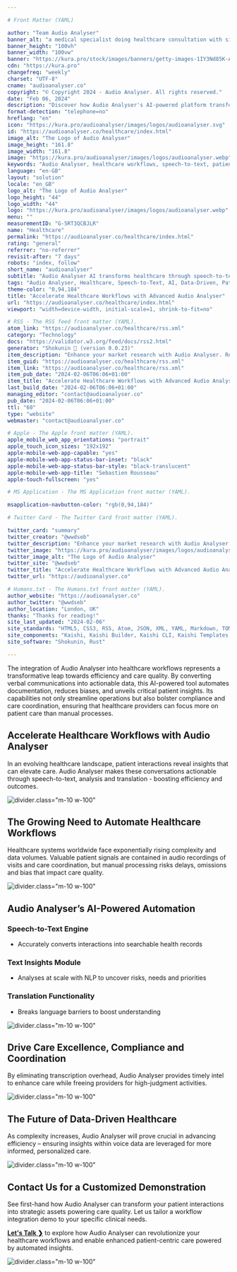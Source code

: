 ```yaml
---

# Front Matter (YAML)

author: "Team Audio Analyser"
banner_alt: "a medical specialist doing healthcare consultation with sick patient in doctors office."
banner_height: "100vh"
banner_width: "100vw"
banner: "https://kura.pro/stock/images/banners/getty-images-1IY3Nd85K-A.webp"
cdn: "https://kura.pro"
changefreq: "weekly"
charset: "UTF-8"
cname: "audioanalyser.co"
copyright: "© Copyright 2024 - Audio Analyser. All rights reserved."
date: "Feb 06, 2024"
description: "Discover how Audio Analyser's AI-powered platform transforms healthcare workflows by converting conversations into actionable insights."
format-detection: "telephone=no"
hreflang: "en"
icon: "https://kura.pro/audioanalyser/images/logos/audioanalyser.svg"
id: "https://audioanalyser.co/healthcare/index.html"
image_alt: "The Logo of Audio Analyser"
image_height: "161.8"
image_width: "161.8"
image: "https://kura.pro/audioanalyser/images/logos/audioanalyser.webp"
keywords: "Audio Analyser, healthcare workflows, speech-to-text, patient insights, AI healthcare, automated documentation, data-driven healthcare, patient care"
language: "en-GB"
layout: "solution"
locale: "en_GB"
logo_alt: "The Logo of Audio Analyser"
logo_height: "44"
logo_width: "44"
logo: "https://kura.pro/audioanalyser/images/logos/audioanalyser.webp"
menu: ""
measurementID: "G-5RT3QCBJLR"
name: "Healthcare"
permalink: "https://audioanalyser.co/healthcare/index.html"
rating: "general"
referrer: "no-referrer"
revisit-after: "7 days"
robots: "index, follow"
short_name: "audioanalyser"
subtitle: "Audio Analyser AI transforms healthcare through speech-to-text and analysis automation to boost workflows and care"
tags: "Audio Analyser, Healthcare, Speech-to-Text, AI, Data-Driven, Patient Care, Automation, Compliance, Clinical Workflows, Technology"
theme-color: "0,94,184"
title: "Accelerate Healthcare Workflows with Advanced Audio Analyser"
url: "https://audioanalyser.co/healthcare/index.html"
viewport: "width=device-width, initial-scale=1, shrink-to-fit=no"

# RSS - The RSS feed front matter (YAML).
atom_link: "https://audioanalyser.co/healthcare/rss.xml"
category: "Technology"
docs: "https://validator.w3.org/feed/docs/rss2.html"
generator: "Shokunin 🦀 (version 0.0.23)"
item_description: "Enhance your market research with Audio Analyser. Record, transcribe, and analyze interviews and surveys to make informed product and marketing decisions."
item_guid: "https://audioanalyser.co/healthcare/rss.xml"
item_link: "https://audioanalyser.co/healthcare/rss.xml"
item_pub_date: "2024-02-06T06:06+01:00"
item_title: "Accelerate Healthcare Workflows with Advanced Audio Analyser"
last_build_date: "2024-02-06T06:06+01:00"
managing_editor: "contact@audioanalyser.co"
pub_date: "2024-02-06T06:06+01:00"
ttl: "60"
type: "website"
webmaster: "contact@audioanalyser.co"

# Apple - The Apple front matter (YAML).
apple_mobile_web_app_orientations: "portrait"
apple_touch_icon_sizes: "192x192"
apple-mobile-web-app-capable: "yes"
apple-mobile-web-app-status-bar-inset: "black"
apple-mobile-web-app-status-bar-style: "black-translucent"
apple-mobile-web-app-title: "Sebastien Rousseau"
apple-touch-fullscreen: "yes"

# MS Application - The MS Application front matter (YAML).

msapplication-navbutton-color: "rgb(0,94,184)"

# Twitter Card - The Twitter Card front matter (YAML).

twitter_card: "summary"
twitter_creator: "@wwdseb"
twitter_description: "Enhance your market research with Audio Analyser. Record, transcribe, and analyze interviews and surveys to make informed product and marketing decisions."
twitter_image: "https://kura.pro/audioanalyser/images/logos/audioanalyser.webp"
twitter_image_alt: "The Logo of Audio Analyser"
twitter_site: "@wwdseb"
twitter_title: "Accelerate Healthcare Workflows with Advanced Audio Analyser"
twitter_url: "https://audioanalyser.co"

# Humans.txt - The Humans.txt front matter (YAML).
author_website: "https://audioanalyser.co"
author_twitter: "@wwdseb"
author_location: "London, UK"
thanks: "Thanks for reading!"
site_last_updated: "2024-02-06"
site_standards: "HTML5, CSS3, RSS, Atom, JSON, XML, YAML, Markdown, TOML"
site_components: "Kaishi, Kaishi Builder, Kaishi CLI, Kaishi Templates, Kaishi Themes"
site_software: "Shokunin, Rust"

---
```


The integration of Audio Analyser into healthcare workflows represents a transformative leap towards efficiency and care quality. By converting verbal communications into actionable data, this AI-powered tool automates documentation, reduces biases, and unveils critical patient insights. Its capabilities not only streamline operations but also bolster compliance and care coordination, ensuring that healthcare providers can focus more on patient care than manual processes.

## Accelerate Healthcare Workflows with Audio Analyser

In an evolving healthcare landscape, patient interactions reveal insights that can elevate care. Audio Analyser makes these conversations actionable through speech-to-text, analysis and translation - boosting efficiency and outcomes.

![divider][divider].class=\"m-10 w-100\"

## The Growing Need to Automate Healthcare Workflows

Healthcare systems worldwide face exponentially rising complexity and data volumes. Valuable patient signals are contained in audio recordings of visits and care coordination, but manual processing risks delays, omissions and bias that impact care quality.

![divider][divider].class=\"m-10 w-100\"

## Audio Analyser’s AI-Powered Automation

### Speech-to-Text Engine

- Accurately converts interactions into searchable health records

### Text Insights Module

- Analyses at scale with NLP to uncover risks, needs and priorities

### Translation Functionality

- Breaks language barriers to boost understanding

![divider][divider].class=\"m-10 w-100\"

## Drive Care Excellence, Compliance and Coordination

By eliminating transcription overhead, Audio Analyser provides timely intel to enhance care while freeing providers for high-judgment activities.

![divider][divider].class=\"m-10 w-100\"

## The Future of Data-Driven Healthcare

As complexity increases, Audio Analyser will prove crucial in advancing efficiency – ensuring insights within voice data are leveraged for more informed, personalized care.

![divider][divider].class=\"m-10 w-100\"

## Contact Us for a Customized Demonstration

See first-hand how Audio Analyser can transform your patient interactions into strategic assets powering care quality. Let us tailor a workflow integration demo to your specific clinical needs.

[**Let's Talk ❯**](/contact/index.html) to explore how Audio Analyser can revolutionize your healthcare workflows and enable enhanced patient-centric care powered by automated insights.

![divider][divider].class=\"m-10 w-100\"

[divider]: https://kura.pro/common/images/elements/divider.svg "Divider"
